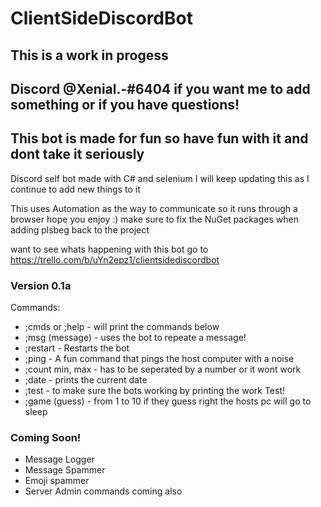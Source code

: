 # ClientSideDiscordBot
## This is a work in progess
## Discord @Xenial.-#6404 if you want me to add something or if you have questions!
## This bot is made for fun so have fun with it and dont take it seriously 

Discord self bot made with C# and selenium I will keep updating this as I continue to add new things to it

This uses Automation as the way to communicate so it runs through a browser hope you enjoy :)
make sure to fix the NuGet packages when adding plsbeg back to the project

want to see whats happening with this bot go to https://trello.com/b/uYn2epz1/clientsidediscordbot
### Version 0.1a
Commands:
  * ;cmds or ;help - will print the commands below
  * ;msg (message) - uses the bot to repeate a message!
  * ;restart - Restarts the bot
  * ;ping - A fun command that pings the host computer with a noise
  * ;count min, max - has to be seperated by a number or it wont work
  * ;date - prints the current date
  * ;test - to make sure the bots working by printing the work Test!
  * ;game (guess) - from 1 to 10 if they guess right the hosts pc will go to sleep

### Coming Soon!
* Message Logger
* Message Spammer
* Emoji spammer
* Server Admin commands coming also
